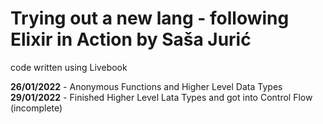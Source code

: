 # Trying out a new lang - following Elixir in Action by Saša Jurić


code written using Livebook

**26/01/2022** - Anonymous Functions and Higher Level Data Types
**29/01/2022** - Finished Higher Level Lata Types and got into Control Flow (incomplete)